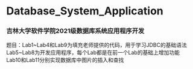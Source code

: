 # Database_System_Application
### 吉林大学软件学院2021级数据库系统应用程序开发
题目：Lab1\~Lab4和Lab9为填充老师提供的代码，用于学习JDBC的基础语法<br>
      Lab5\~Lab8为开发应用程序，每个Lab都是在前一个Lab的基础上增加功能<br>
      Lab10和Lab11分别实现数据库中图片的插入和查找
